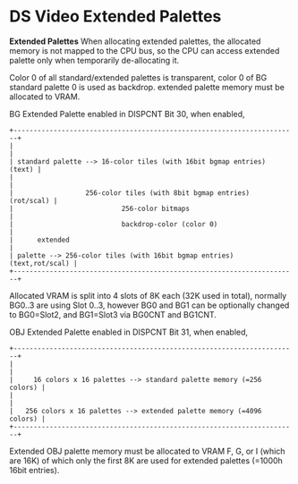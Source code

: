 # DS Video Extended Palettes


**Extended Palettes**
When allocating extended palettes, the allocated memory is not mapped to
the CPU bus, so the CPU can access extended palette only when
temporarily de-allocating it.

Color 0 of all standard/extended palettes is transparent, color 0 of BG
standard palette 0 is used as backdrop. extended palette memory must be
allocated to VRAM.

BG Extended Palette enabled in DISPCNT Bit 30, when enabled,

```
+-----------------------------------------------------------------------+
|                                                                       |
| standard palette --> 16-color tiles (with 16bit bgmap entries) (text) |
|                                                                       |
|                  256-color tiles (with 8bit bgmap entries) (rot/scal) |
|                           256-color bitmaps                           |
|                           backdrop-color (color 0)                    |
|      extended                                                         |
| palette --> 256-color tiles (with 16bit bgmap entries)(text,rot/scal) |
+-----------------------------------------------------------------------+
```

Allocated VRAM is split into 4 slots of 8K each (32K used in total),
normally BG0..3 are using Slot 0..3, however BG0 and BG1 can be
optionally changed to BG0=Slot2, and BG1=Slot3 via BG0CNT and BG1CNT.

OBJ Extended Palette enabled in DISPCNT Bit 31, when enabled,

```
+-----------------------------------------------------------------------+
|                                                                       |
|     16 colors x 16 palettes --> standard palette memory (=256 colors) |
|                                                                       |
|   256 colors x 16 palettes --> extended palette memory (=4096 colors) |
+-----------------------------------------------------------------------+
```

Extended OBJ palette memory must be allocated to VRAM F, G, or I (which
are 16K) of which only the first 8K are used for extended palettes
(=1000h 16bit entries).



